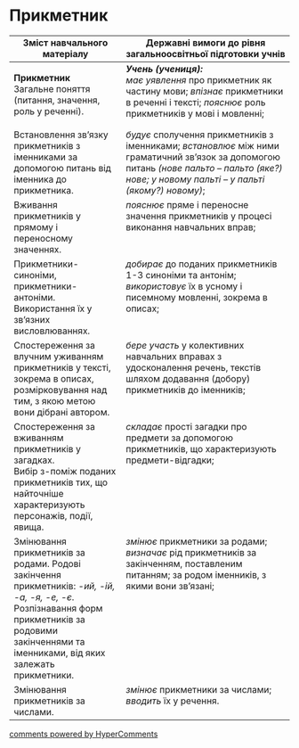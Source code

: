 <div id="hypercomments_widget" class="js-hypercomments-widget invisible"></div>

# Прикметник  

<table>
  <tr>
    <td width="40%" align="center"><b>Зміст навчального матеріалу</b></td>
    <td width="60%" align="center"><b>Державні вимоги до рівня загальноосвітньої підготовки учнів</b></td>
  </tr>
<tbody>
  <tr>
    <td width="40%" style="vertical-align:top !important;">
    <p><b>Прикметник</b><br>
Загальне поняття (питання, значення, роль у реченні).</td>
    <td width="60%" style="vertical-align:top !important;">
<i><b>Учень (учениця):</b></i><br>
<i>має уявлення</i> про прикметник як частину мови; <i>впізнає</i> прикметники в реченні і тексті; <i>пояснює</i> роль прикметників у мові і мовленні; </td>
  </tr>
  <tr>
    <td width="40%" style="vertical-align:top !important;">
Встановлення зв’язку прикметників з іменниками за допомогою питань від іменника до прикметника.</td>
    <td width="60%" style="vertical-align:top !important;">
<i>будує</i> сполучення прикметників з іменниками; <i>встановлює</i> між ними граматичний зв’язок за допомогою питань <i>(нове пальто – пальто (яке?) нове; у новому пальті – у пальті (якому?) новому)</i>; </td>
  </tr>
  <tr>
    <td width="40%" style="vertical-align:top !important;">
Вживання прикметників у прямому і переносному значеннях. </td>
    <td width="60%" style="vertical-align:top !important;">
<i>пояснює</i> пряме і переносне значення прикметників у процесі виконання навчальних вправ;</td>
  </tr>
  <tr>
    <td width="40%" style="vertical-align:top !important;">
Прикметники-синоніми, прикметники-антоніми. Використання їх у зв’язних висловлюваннях.</td>
    <td width="60%" style="vertical-align:top !important;">
<i>добирає</i> до поданих прикметників 1-3 синоніми та антонім; <i>використовує</i> їх в усному і писемному мовленні, зокрема в описах;</td>
  </tr>
  <tr>
    <td width="40%" style="vertical-align:top !important;">
Спостереження за влучним уживанням прикметників у тексті, зокрема в описах, розмірковування над тим, з якою метою вони дібрані автором. </td>
    <td width="60%" style="vertical-align:top !important;">
<i>бере участь</i> у колективних навчальних вправах з удосконалення речень, текстів шляхом додавання (добору) прикметників до іменників;</td>
  </tr>
  <tr>
    <td width="40%" style="vertical-align:top !important;">
Спостереження за вживанням прикметників у загадках.<br>
Вибір з-поміж поданих прикметників тих, що найточніше характеризують персонажів, події, явища.<br></td>
    <td width="60%" style="vertical-align:top !important;">
<i>складає</i> прості загадки про предмети за допомогою прикметників, що характеризують предмети-відгадки;</td>
  </tr>
  <tr>
    <td width="40%" style="vertical-align:top !important;">
Змінювання прикметників за родами. Родові закінчення прикметників: <i>-ий, -ій, -а, -я, -е, -є</i>. Розпізнавання форм прикметників за родовими закінченнями та іменниками, від яких залежать прикметники.</td>
    <td width="60%" style="vertical-align:top !important;">
<i>змінює</i> прикметники за родами; <i>визначає</i> рід прикметників за закінченням, поставленим питанням; за родом іменників, з якими вони зв’язані;</td>
  </tr>
  <tr>
    <td width="40%" style="vertical-align:top !important;">
Змінювання прикметників за числами.</td>
    <td width="60%" style="vertical-align:top !important;"> 
<i>змінює</i> прикметники за числами; <i>вводить</i> їх у речення.</td>
  </tr>
</tbody>
</table>

<div class="js-hypercomments-container">
<a href="http://hypercomments.com" class="hc-link" title="comments widget">comments powered by HyperComments</a>
</div>